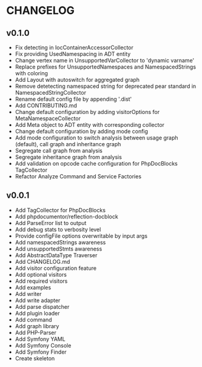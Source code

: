 # CHANGELOG

## v0.1.0

- Fix detecting in IocContainerAccessorCollector
- Fix providing UsedNamespacing in ADT entity
- Change vertex name in UnsupportedVarCollector to 'dynamic varname'
- Replace prefixes for UnsupportedNamespaces and NamespacedStrings with coloring
- Add Layout with autoswitch for aggregated graph
- Remove detetecting namespaced string for deprecated pear standard in NamespacedStringCollector
- Rename default config file by appending '.dist'
- Add CONTRIBUTING.md
- Change default configuration by adding visitorOptions for MetaNamespaceCollector
- Add Meta object to ADT entity with corresponding collector
- Change default configuration by adding mode config
- Add mode configuration to switch analysis between usage graph (default), call graph and inheritance graph
- Segregate call graph from analysis
- Segregate inheritance graph from analysis
- Add validation on opcode cache configuration for PhpDocBlocks TagCollector
- Refactor Analyze Command and Service Factories

## v0.0.1

- Add TagCollector for PhpDocBlocks
- Add phpdocumentor/reflection-docblock
- Add ParseError list to output
- Add debug stats to verbosity level
- Provide configFile options overwritable by input args
- Add namespacedStrings awareness
- Add unsupportedStmts awareness
- Add AbstractDataType Traverser
- Add CHANGELOG.md
- Add visitor configuration feature
- Add optional visitors
- Add required visitors
- Add examples
- Add writer
- Add write adapter
- Add parse dispatcher
- Add plugin loader
- Add command
- Add graph library
- Add PHP-Parser
- Add Symfony YAML
- Add Symfony Console
- Add Symfony Finder
- Create skeleton
